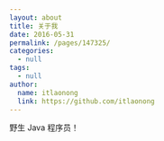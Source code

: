 ```yaml
---
layout: about
title: 关于我
date: 2016-05-31
permalink: /pages/147325/
categories:
  - null
tags:
  - null
author:
  name: itlaonong
  link: https://github.com/itlaonong
---
```


野生 Java 程序员！
